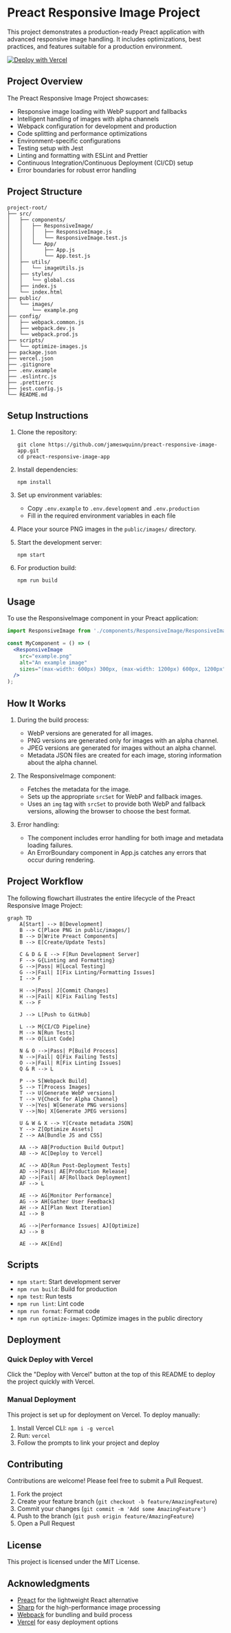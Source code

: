 # Preact Responsive Image Project

This project demonstrates a production-ready Preact application with advanced responsive image handling. It includes optimizations, best practices, and features suitable for a production environment.

[![Deploy with Vercel](https://vercel.com/button)](https://vercel.com/new/clone?repository-url=https://github.com/jameswquinn/preact-responsive-image-app)

## Project Overview

The Preact Responsive Image Project showcases:
- Responsive image loading with WebP support and fallbacks
- Intelligent handling of images with alpha channels
- Webpack configuration for development and production
- Code splitting and performance optimizations
- Environment-specific configurations
- Testing setup with Jest
- Linting and formatting with ESLint and Prettier
- Continuous Integration/Continuous Deployment (CI/CD) setup
- Error boundaries for robust error handling

## Project Structure

```
project-root/
├── src/
│   ├── components/
│   │   ├── ResponsiveImage/
│   │   │   ├── ResponsiveImage.js
│   │   │   └── ResponsiveImage.test.js
│   │   └── App/
│   │       ├── App.js
│   │       └── App.test.js
│   ├── utils/
│   │   └── imageUtils.js
│   ├── styles/
│   │   └── global.css
│   ├── index.js
│   └── index.html
├── public/
│   └── images/
│       └── example.png
├── config/
│   ├── webpack.common.js
│   ├── webpack.dev.js
│   └── webpack.prod.js
├── scripts/
│   └── optimize-images.js
├── package.json
├── vercel.json
├── .gitignore
├── .env.example
├── .eslintrc.js
├── .prettierrc
├── jest.config.js
└── README.md
```

## Setup Instructions

1. Clone the repository:
   ```
   git clone https://github.com/jameswquinn/preact-responsive-image-app.git
   cd preact-responsive-image-app
   ```

2. Install dependencies:
   ```
   npm install
   ```

3. Set up environment variables:
   - Copy `.env.example` to `.env.development` and `.env.production`
   - Fill in the required environment variables in each file

4. Place your source PNG images in the `public/images/` directory.

5. Start the development server:
   ```
   npm start
   ```

6. For production build:
   ```
   npm run build
   ```

## Usage

To use the ResponsiveImage component in your Preact application:

```jsx
import ResponsiveImage from './components/ResponsiveImage/ResponsiveImage';

const MyComponent = () => (
  <ResponsiveImage
    src="example.png"
    alt="An example image"
    sizes="(max-width: 600px) 300px, (max-width: 1200px) 600px, 1200px"
  />
);
```

## How It Works

1. During the build process:
   - WebP versions are generated for all images.
   - PNG versions are generated only for images with an alpha channel.
   - JPEG versions are generated for images without an alpha channel.
   - Metadata JSON files are created for each image, storing information about the alpha channel.

2. The ResponsiveImage component:
   - Fetches the metadata for the image.
   - Sets up the appropriate `srcSet` for WebP and fallback images.
   - Uses an `img` tag with `srcSet` to provide both WebP and fallback versions, allowing the browser to choose the best format.

3. Error handling:
   - The component includes error handling for both image and metadata loading failures.
   - An ErrorBoundary component in App.js catches any errors that occur during rendering.

## Project Workflow

The following flowchart illustrates the entire lifecycle of the Preact Responsive Image Project:

```mermaid
graph TD
    A[Start] --> B[Development]
    B --> C[Place PNG in public/images/]
    B --> D[Write Preact Components]
    B --> E[Create/Update Tests]
    
    C & D & E --> F[Run Development Server]
    F --> G{Linting and Formatting}
    G -->|Pass| H[Local Testing]
    G -->|Fail| I[Fix Linting/Formatting Issues]
    I --> F
    
    H -->|Pass| J[Commit Changes]
    H -->|Fail| K[Fix Failing Tests]
    K --> F
    
    J --> L[Push to GitHub]
    
    L --> M{CI/CD Pipeline}
    M --> N[Run Tests]
    M --> O[Lint Code]
    
    N & O -->|Pass| P[Build Process]
    N -->|Fail| Q[Fix Failing Tests]
    O -->|Fail| R[Fix Linting Issues]
    Q & R --> L
    
    P --> S[Webpack Build]
    S --> T[Process Images]
    T --> U[Generate WebP versions]
    T --> V{Check for Alpha Channel}
    V -->|Yes| W[Generate PNG versions]
    V -->|No| X[Generate JPEG versions]
    
    U & W & X --> Y[Create metadata JSON]
    Y --> Z[Optimize Assets]
    Z --> AA[Bundle JS and CSS]
    
    AA --> AB[Production Build Output]
    AB --> AC[Deploy to Vercel]
    
    AC --> AD[Run Post-Deployment Tests]
    AD -->|Pass| AE[Production Release]
    AD -->|Fail| AF[Rollback Deployment]
    AF --> L
    
    AE --> AG[Monitor Performance]
    AG --> AH[Gather User Feedback]
    AH --> AI[Plan Next Iteration]
    AI --> B
    
    AG -->|Performance Issues| AJ[Optimize]
    AJ --> B
    
    AE --> AK[End]
```

## Scripts

- `npm start`: Start development server
- `npm run build`: Build for production
- `npm test`: Run tests
- `npm run lint`: Lint code
- `npm run format`: Format code
- `npm run optimize-images`: Optimize images in the public directory

## Deployment

### Quick Deploy with Vercel

Click the "Deploy with Vercel" button at the top of this README to deploy the project quickly with Vercel.

### Manual Deployment

This project is set up for deployment on Vercel. To deploy manually:

1. Install Vercel CLI: `npm i -g vercel`
2. Run: `vercel`
3. Follow the prompts to link your project and deploy

## Contributing

Contributions are welcome! Please feel free to submit a Pull Request.

1. Fork the project
2. Create your feature branch (`git checkout -b feature/AmazingFeature`)
3. Commit your changes (`git commit -m 'Add some AmazingFeature'`)
4. Push to the branch (`git push origin feature/AmazingFeature`)
5. Open a Pull Request

## License

This project is licensed under the MIT License.

## Acknowledgments

- [Preact](https://preactjs.com/) for the lightweight React alternative
- [Sharp](https://sharp.pixelplumbing.com/) for the high-performance image processing
- [Webpack](https://webpack.js.org/) for bundling and build process
- [Vercel](https://vercel.com/) for easy deployment options
